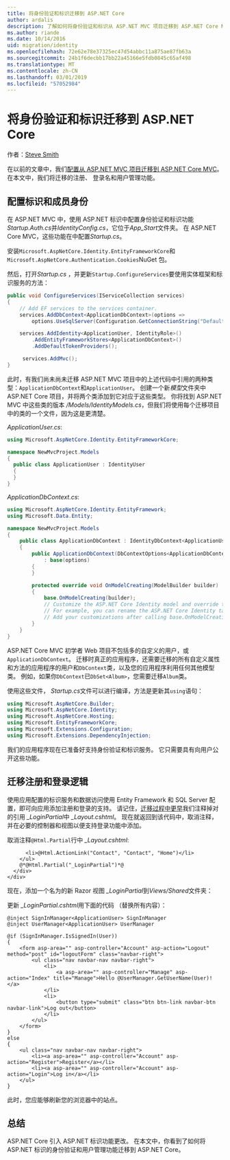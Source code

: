 ```yaml
---
title: 将身份验证和标识迁移到 ASP.NET Core
author: ardalis
description: 了解如何将身份验证和标识从 ASP.NET MVC 项目迁移到 ASP.NET Core MVC 项目。
ms.author: riande
ms.date: 10/14/2016
uid: migration/identity
ms.openlocfilehash: 72e62e78e37325ec47d54abbc11a875ae87fb63a
ms.sourcegitcommit: 24b1f6decbb17bb22a45166e5fdb0845c65af498
ms.translationtype: MT
ms.contentlocale: zh-CN
ms.lasthandoff: 03/01/2019
ms.locfileid: "57052984"
---
```

# <a name="migrate-authentication-and-identity-to-aspnet-core"></a>将身份验证和标识迁移到 ASP.NET Core

作者：[Steve Smith](https://ardalis.com/)

在以前的文章中，我们[配置从 ASP.NET MVC 项目迁移到 ASP.NET Core MVC](xref:migration/configuration)。 在本文中，我们将迁移的注册、 登录名和用户管理功能。

## <a name="configure-identity-and-membership"></a>配置标识和成员身份

在 ASP.NET MVC 中，使用 ASP.NET 标识中配置身份验证和标识功能*Startup.Auth.cs*并*IdentityConfig.cs*，它位于*App_Start*文件夹。 在 ASP.NET Core MVC，这些功能在中配置*Startup.cs*。

安装`Microsoft.AspNetCore.Identity.EntityFrameworkCore`和`Microsoft.AspNetCore.Authentication.Cookies`NuGet 包。

然后，打开*Startup.cs* ，并更新`Startup.ConfigureServices`要使用实体框架和标识服务的方法：

```csharp
public void ConfigureServices(IServiceCollection services)
{
    // Add EF services to the services container.
    services.AddDbContext<ApplicationDbContext>(options =>
        options.UseSqlServer(Configuration.GetConnectionString("DefaultConnection")));

    services.AddIdentity<ApplicationUser, IdentityRole>()
        .AddEntityFrameworkStores<ApplicationDbContext>()
        .AddDefaultTokenProviders();

     services.AddMvc();
}
```

此时，有我们尚未尚未迁移 ASP.NET MVC 项目中的上述代码中引用的两种类型：`ApplicationDbContext`和`ApplicationUser`。 创建一个新*模型*文件夹中 ASP.NET Core 项目，并将两个类添加到它对应于这些类型。 你将找到 ASP.NET MVC 中这些类的版本 */Models/IdentityModels.cs*，但我们将使用每个迁移项目中的类的一个文件，因为这是更清楚。

*ApplicationUser.cs*:

```csharp
using Microsoft.AspNetCore.Identity.EntityFrameworkCore;

namespace NewMvcProject.Models
{
  public class ApplicationUser : IdentityUser
  {
  }
}
```

*ApplicationDbContext.cs*:

```csharp
using Microsoft.AspNetCore.Identity.EntityFramework;
using Microsoft.Data.Entity;

namespace NewMvcProject.Models
{
    public class ApplicationDbContext : IdentityDbContext<ApplicationUser>
    {
        public ApplicationDbContext(DbContextOptions<ApplicationDbContext> options)
            : base(options)
        {
        }

        protected override void OnModelCreating(ModelBuilder builder)
        {
            base.OnModelCreating(builder);
            // Customize the ASP.NET Core Identity model and override the defaults if needed.
            // For example, you can rename the ASP.NET Core Identity table names and more.
            // Add your customizations after calling base.OnModelCreating(builder);
        }
    }
}
```

ASP.NET Core MVC 初学者 Web 项目不包括多的自定义的用户，或`ApplicationDbContext`。 迁移时真正的应用程序，还需要迁移的所有自定义属性和方法的应用程序的用户和`DbContext`类，以及您的应用程序利用任何其他模型类。 例如，如果你`DbContext`已`DbSet<Album>`，您需要迁移`Album`类。

使用这些文件， *Startup.cs*文件可以进行编译，方法是更新其`using`语句：

```csharp
using Microsoft.AspNetCore.Builder;
using Microsoft.AspNetCore.Identity;
using Microsoft.AspNetCore.Hosting;
using Microsoft.EntityFrameworkCore;
using Microsoft.Extensions.Configuration;
using Microsoft.Extensions.DependencyInjection;
```

我们的应用程序现在已准备好支持身份验证和标识服务。 它只需要具有向用户公开这些功能。

## <a name="migrate-registration-and-login-logic"></a>迁移注册和登录逻辑

使用应用配置的标识服务和数据访问使用 Entity Framework 和 SQL Server 配置，即可向应用添加注册和登录的支持。 请记住，[迁移过程中更早](xref:migration/mvc#migrate-the-layout-file)我们注释掉对的引用 *_LoginPartial*中 *_Layout.cshtml*。 现在就返回到该代码中，取消注释，并在必要的控制器和视图以便支持登录功能中添加。

取消注释`@Html.Partial`行中 *_Layout.cshtml*:

```cshtml
      <li>@Html.ActionLink("Contact", "Contact", "Home")</li>
    </ul>
    @*@Html.Partial("_LoginPartial")*@
  </div>
</div>
```

现在，添加一个名为的新 Razor 视图 *_LoginPartial*到*Views/Shared*文件夹：

更新 *_LoginPartial.cshtml*用下面的代码 （替换所有内容）：

```cshtml
@inject SignInManager<ApplicationUser> SignInManager
@inject UserManager<ApplicationUser> UserManager

@if (SignInManager.IsSignedIn(User))
{
    <form asp-area="" asp-controller="Account" asp-action="Logout" method="post" id="logoutForm" class="navbar-right">
        <ul class="nav navbar-nav navbar-right">
            <li>
                <a asp-area="" asp-controller="Manage" asp-action="Index" title="Manage">Hello @UserManager.GetUserName(User)!</a>
            </li>
            <li>
                <button type="submit" class="btn btn-link navbar-btn navbar-link">Log out</button>
            </li>
        </ul>
    </form>
}
else
{
    <ul class="nav navbar-nav navbar-right">
        <li><a asp-area="" asp-controller="Account" asp-action="Register">Register</a></li>
        <li><a asp-area="" asp-controller="Account" asp-action="Login">Log in</a></li>
    </ul>
}
```

此时，您应能够刷新您的浏览器中的站点。

## <a name="summary"></a>总结

ASP.NET Core 引入 ASP.NET 标识功能更改。 在本文中，你看到了如何将 ASP.NET 标识的身份验证和用户管理功能迁移到 ASP.NET Core。
